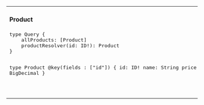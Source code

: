 <table>
<tr>
<td style="vertical-align: top">
<h4>Product</h4>
<pre>
type Query {
    allProducts: [Product]
    productResolver(id: ID!): Product
}

type Product @key(fields : ["id"]) {
    id: ID!
    name: String
    price: BigDecimal
}
</pre>
</td>
<td style="vertical-align: top">
<h4>Review</h4>
<pre>
type Query {
    allReviews: [Review]
}

type Product @extends @key(fields : ["id"]) {
    id: ID! @external
}

type Review {
    id: ID!
    comment: String
    product: Product
}
</pre>
</td>
</tr>
</table>
